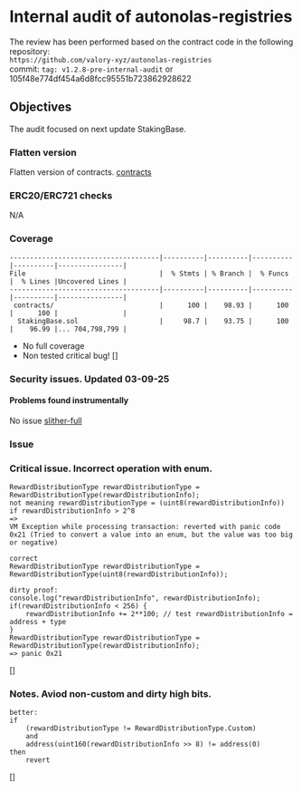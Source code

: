 # Internal audit of autonolas-registries
The review has been performed based on the contract code in the following repository:<br>
`https://github.com/valory-xyz/autonolas-registries` <br>
commit: `tag: v1.2.8-pre-internal-audit` or 105f48e774df454a6d8fcc95551b723862928622 <br> 

## Objectives
The audit focused on next update StakingBase.

### Flatten version
Flatten version of contracts. [contracts](https://github.com/valory-xyz/autonolas-registries/blob/main/audits/internal10/analysis/contracts) 

### ERC20/ERC721 checks
N/A

### Coverage
```
-------------------------------------|----------|----------|----------|----------|----------------|
File                                 |  % Stmts | % Branch |  % Funcs |  % Lines |Uncovered Lines |
-------------------------------------|----------|----------|----------|----------|----------------|
 contracts/                          |      100 |    98.93 |      100 |      100 |                |
  StakingBase.sol                    |     98.7 |    93.75 |      100 |    96.99 |... 704,798,799 |
```
- No full coverage
- Non tested critical bug!
[] 

### Security issues. Updated 03-09-25
#### Problems found instrumentally
No issue
[slither-full](https://github.com/valory-xyz/autonolas-registries/blob/main/audits/internal10/analysis/slither_full.txt)

### Issue
### Critical issue. Incorrect operation with enum.
```
RewardDistributionType rewardDistributionType = RewardDistributionType(rewardDistributionInfo);
not meaning rewardDistributionType = (uint8(rewardDistributionInfo))
if rewardDistributionInfo > 2^8 
=>
VM Exception while processing transaction: reverted with panic code 0x21 (Tried to convert a value into an enum, but the value was too big or negative)

correct 
RewardDistributionType rewardDistributionType = RewardDistributionType(uint8(rewardDistributionInfo));

dirty proof:
console.log("rewardDistributionInfo", rewardDistributionInfo);
if(rewardDistributionInfo < 256) {
    rewardDistributionInfo += 2**100; // test rewardDistributionInfo = address + type
}
RewardDistributionType rewardDistributionType = RewardDistributionType(rewardDistributionInfo);
=> panic 0x21
```
[]

### Notes. Aviod non-custom and dirty high bits.
```
better:
if
    (rewardDistributionType != RewardDistributionType.Custom) 
    and
    address(uint160(rewardDistributionInfo >> 8) != address(0)
then
    revert

```
[]



